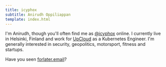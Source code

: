 ```yaml
---
title: icyphox
subtitle: Anirudh Oppiliappan
template: index.html
---
```


I'm Anirudh, though you'll often find me as [@icyphox](/about) online. I
currently live in Helsinki, Finland and work for
[UpCloud](https://upcloud.com) as a Kubernetes Engineer. I'm generally
interested in security, geopolitics, motorsport, fitness and startups.

Have you seen [forlater.email](https://forlater.email)?
